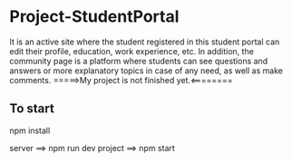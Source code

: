 # Project-StudentPortal

It is an active site where the student registered in this student portal can edit their profile, education, work experience, etc.
In addition, the community page is a platform where students can see questions and answers or more explanatory topics in case of any need, as well as make comments.
                                  =====>My project is not finished yet.<========


To start
---------------

npm install

server ==> npm run dev
project ==> npm start





